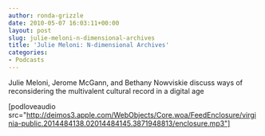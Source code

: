 ```yaml
---
author: ronda-grizzle
date: 2010-05-07 16:03:11+00:00
layout: post
slug: julie-meloni-n-dimensional-archives
title: 'Julie Meloni: N-dimensional Archives'
categories:
- Podcasts
---
```


Julie Meloni, Jerome McGann, and Bethany Nowviskie discuss ways of reconsidering the multivalent cultural record in a digital age

[podloveaudio src="http://deimos3.apple.com/WebObjects/Core.woa/FeedEnclosure/virginia-public.2014484138.02014484145.3871948813/enclosure.mp3"]
